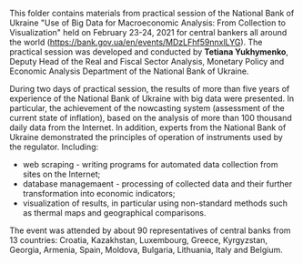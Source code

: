 This folder contains materials from practical session of the National Bank of Ukraine "Use of Big Data for Macroeconomic Analysis: From Collection to Visualization" held on February 23-24, 2021 for central bankers all around the world (https://bank.gov.ua/en/events/MDzLFhf59nnxlLYG). 
The practical session was developed and conducted by <b>Tetiana Yukhymenko</b>, Deputy Head of the Real and Fiscal Sector Analysis, Monetary Policy and Economic Analysis Department of the National Bank of Ukraine. 

During two days of practical session, the results of more than five years of experience of the National Bank of Ukraine with big data were presented. In particular, the achievement of the nowcasting system (assessment of the current state of inflation), based on the analysis of more than 100 thousand daily data from the Internet. In addition, experts from the National Bank of Ukraine demonstrated the principles of operation of instruments used by the regulator. Including:
  - web scraping - writing programs for automated data collection from sites on the Internet;
  - database managemaent - processing of collected data and their further transformation into economic indicators;
  - visualization of results, in particular using non-standard methods such as thermal maps and geographical comparisons.

The event was attended by about 90 representatives of central banks from 13 countries: Croatia, Kazakhstan, Luxembourg, Greece, Kyrgyzstan, Georgia, Armenia, Spain, Moldova, Bulgaria, Lithuania, Italy and Belgium. 
